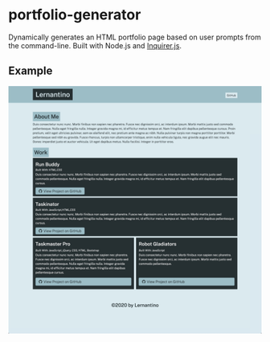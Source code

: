 # portfolio-generator
Dynamically generates an HTML portfolio page based on user prompts from the command-line. Built with Node.js and [Inquirer.js](https://github.com/SBoudrias/Inquirer.js). 

## Example
![A screenshot of a generated portfolio page.](./img/portfolio-generator-screenshot.jpeg)